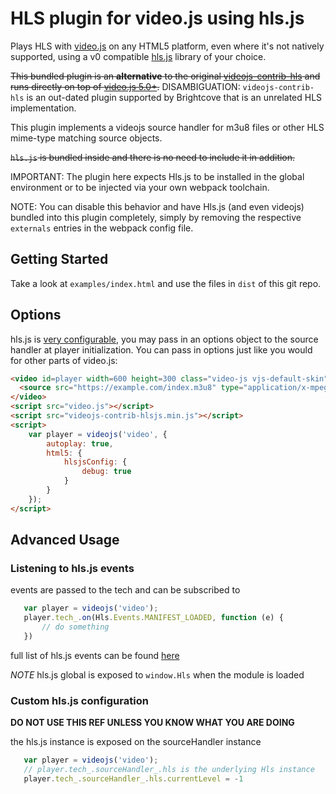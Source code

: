 # HLS plugin for video.js using hls.js
Plays HLS with [video.js](https://github.com/videojs/video.js) on any HTML5 platform, even where it's not natively supported, using  a v0 compatible [hls.js](https://github.com/video-dev/hls.js) library of your choice.

~~This bundled plugin is an **alternative** to the original [videojs-contrib-hls](https://github.com/videojs/videojs-contrib-hls) and runs directly on top of [video.js 5.0+](https://github.com/videojs/video.js).~~ DISAMBIGUATION: `videojs-contrib-hls` is an out-dated plugin supported by Brightcove that is an unrelated HLS implementation.

This plugin implements a videojs source handler for m3u8 files or other HLS mime-type matching source objects.

~~`hls.js` is bundled inside and there is no need to include it in addition.~~

IMPORTANT: The plugin here expects Hls.js to be installed in the global environment or to be injected via your own webpack toolchain.

NOTE: You can disable this behavior and have Hls.js (and even videojs) bundled into this plugin completely, simply by removing the respective `externals` entries in the webpack config file.

## Getting Started

Take a look at `examples/index.html` and use the files in `dist` of this git repo.

## Options
hls.js is [very configurable](https://github.com/dailymotion/hls.js/blob/master/API.md#fine-tuning), you may pass in an options object to the source handler at player initialization. You can pass in options just like you would for other parts of video.js:

``` html
<video id=player width=600 height=300 class="video-js vjs-default-skin" controls>
  <source src="https://example.com/index.m3u8" type="application/x-mpegURL">
</video>
<script src="video.js"></script>
<script src="videojs-contrib-hlsjs.min.js"></script>
<script>
    var player = videojs('video', {
        autoplay: true,
        html5: {
            hlsjsConfig: {
                debug: true
            }
        }
    });
</script>
```

## Advanced Usage

### Listening to hls.js events

 events are passed to the tech and can be subscribed to

 ```js
    var player = videojs('video');
    player.tech_.on(Hls.Events.MANIFEST_LOADED, function (e) {
        // do something
    })
 ```

full list of hls.js events can be found [here](https://github.com/video-dev/hls.js/blob/master/doc/API.md#runtime-events)

*NOTE* hls.js global is exposed to `window.Hls` when the module is loaded

### Custom hls.js configuration

**DO NOT USE THIS REF UNLESS YOU KNOW WHAT YOU ARE DOING**

the hls.js instance is exposed on the sourceHandler instance

 ```js
    var player = videojs('video');
    // player.tech_.sourceHandler_.hls is the underlying Hls instance
    player.tech_.sourceHandler_.hls.currentLevel = -1
 ```
